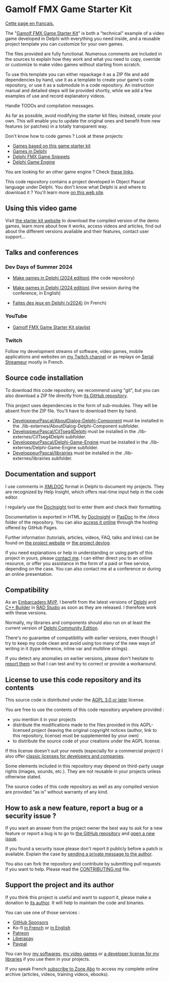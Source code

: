 # Gamolf FMX Game Starter Kit

[Cette page en français.](LISEZMOI.md)

The "[Gamolf FMX Game Starter Kit](https://fmxgamestarterkit.developpeur-pascal.fr/)" is both a "technical" example of a video game developed in Delphi with everything you need inside, and a reusable project template you can customize for your own games.

The files provided are fully functional. Numerous comments are included in the sources to explain how they work and what you need to copy, override or customize to make video games without starting from scratch.

To use this template you can either repackage it as a ZIP file and add dependencies by hand, use it as a template to create your game's code repository, or use it as a submodule in a code repository. An instruction manual and detailed steps will be provided shortly, while we add a few examples of use and record explanatory videos.

Handle TODOs and compilation messages.

As far as possible, avoid modifying the starter kit files; instead, create your own. This will enable you to update the original ones and benefit from new features (or patches) in a totally transparent way.

Don't know how to code games ? Look at these projects:

* [Games based on this game starter kit](https://github.com/DeveloppeurPascal?tab=repositories&q=gfgsk-game)
* [Games in Delphi](https://github.com/DeveloppeurPascal?tab=repositories&q=delphi-game)
* [Delphi FMX Game Snippets](https://fmxgamesnippets.developpeur-pascal.fr)
* [Delphi Game Engine](https://delphigameengine.developpeur-pascal.fr)

You are looking for an other game engine ? Check [these links](https://github.com/Fr0sT-Brutal/awesome-pascal?tab=readme-ov-file#game-dev).

This code repository contains a project developed in Object Pascal language under Delphi. You don't know what Delphi is and where to download it ? You'll learn more [on this web site](https://delphi-resources.developpeur-pascal.fr/).

## Using this video game

Visit [the starter kit website](https://fmxgamestarterkit.developpeur-pascal.fr)  to download the compiled version of the demo games, learn more about how it works, access videos and articles, find out about the different versions available and their features, contact user support...

## Talks and conferences

### Dev Days of Summer 2024

* [Make games in Delphi (2024 edition)](https://github.com/DeveloppeurPascal/DevDaysOfSummer2024-MakeGamesInDelphi) (the code repository)

* [Make games in Delphi (2024 edition)](https://www.youtube.com/live/M7DcEDbuESQ?feature=shared&t=3911) (live session during the conference, in English)
* [Faites des jeux en Delphi (v2024)](https://serialstreameur.fr/faites-des-jeux-en-delphi-edition-2024.html) (in French)

### YouTube

* [Gamolf FMX Game Starter Kit playlist](https://www.youtube.com/playlist?list=PLpkkg2iiC8yjkhmHDs42arEqvJm-m7006)

### Twitch

Follow my development streams of software, video games, mobile applications and websites on [my Twitch channel](https://www.twitch.tv/patrickpremartin) or as replays on [Serial Streameur](https://serialstreameur.fr/gamolf-fmx-game-starter-kit.html) mostly in French.

## Source code installation

To download this code repository, we recommend using "git", but you can also download a ZIP file directly from [its GitHub repository](https://github.com/DeveloppeurPascal/Gamolf-FMX-Game-Starter-Kit).

This project uses dependencies in the form of sub-modules. They will be absent from the ZIP file. You'll have to download them by hand.

* [DeveloppeurPascal/AboutDialog-Delphi-Component](https://github.com/DeveloppeurPascal/AboutDialog-Delphi-Component) must be installed in the ./lib-externes/AboutDialog-Delphi-Component subfolder.
* [DeveloppeurPascal/CilTseg4Delphi](https://github.com/DeveloppeurPascal/CilTseg4Delphi) must be installed in the ./lib-externes/CilTseg4Delphi subfolder.
* [DeveloppeurPascal/Delphi-Game-Engine](https://github.com/DeveloppeurPascal/Delphi-Game-Engine) must be installed in the ./lib-externes/Delphi-Game-Engine subfolder.
* [DeveloppeurPascal/librairies](https://github.com/DeveloppeurPascal/librairies) must be installed in the ./lib-externes/librairies subfolder.

## Documentation and support

I use comments in [XMLDOC](https://docwiki.embarcadero.com/RADStudio/en/XML_Documentation_Comments) format in Delphi to document my projects. They are recognized by Help Insight, which offers real-time input help in the code editor.

I regularly use the [DocInsight](https://devjetsoftware.com/products/documentation-insight/) tool to enter them and check their formatting.

Documentation is exported in HTML by [DocInsight](https://devjetsoftware.com/products/documentation-insight/) or [PasDoc](https://pasdoc.github.io) to the /docs folder of the repository. You can also [access it online](https://developpeurpascal.github.io/Gamolf-FMX-Game-Starter-Kit) through the hosting offered by GitHub Pages.

Further information (tutorials, articles, videos, FAQ, talks and links) can be found on [the project website](https://fmxgamestarterkit.developpeur-pascal.fr) or [the project devlog](https://developpeur-pascal.fr/gamolf-fmx-game-starter-kit.html).

If you need explanations or help in understanding or using parts of this project in yours, please [contact me](https://developpeur-pascal.fr/nous-contacter.php). I can either direct you to an online resource, or offer you assistance in the form of a paid or free service, depending on the case. You can also contact me at a conference or during an online presentation.

## Compatibility

As an [Embarcadero MVP](https://www.embarcadero.com/resources/partners/mvp-directory), I benefit from the latest versions of [Delphi](https://www.embarcadero.com/products/delphi) and [C++ Builder](https://www.embarcadero.com/products/cbuilder) in [RAD Studio](https://www.embarcadero.com/products/rad-studio) as soon as they are released. I therefore work with these versions.

Normally, my libraries and components should also run on at least the current version of [Delphi Community Edition](https://www.embarcadero.com/products/delphi/starter).

There's no guarantee of compatibility with earlier versions, even though I try to keep my code clean and avoid using too many of the new ways of writing in it (type inference, inline var and multiline strings).

If you detect any anomalies on earlier versions, please don't hesitate to [report them](https://github.com/DeveloppeurPascal/Gamolf-FMX-Game-Starter-Kit/issues) so that I can test and try to correct or provide a workaround.

## License to use this code repository and its contents

This source code is distributed under the [AGPL 3.0 or later](https://choosealicense.com/licenses/agpl-3.0/) license.

You are free to use the contents of this code repository anywhere provided :
* you mention it in your projects
* distribute the modifications made to the files provided in this AGPL-licensed project (leaving the original copyright notices (author, link to this repository, license) must be supplemented by your own)
* to distribute the source code of your creations under the AGPL license.

If this license doesn't suit your needs (especially for a commercial project) I also offer [classic licenses for developers and companies](https://fmxgamestarterkit.developpeur-pascal.fr).

Some elements included in this repository may depend on third-party usage rights (images, sounds, etc.). They are not reusable in your projects unless otherwise stated.

The source codes of this code repository as well as any compiled version are provided “as is” without warranty of any kind.

## How to ask a new feature, report a bug or a security issue ?

If you want an answer from the project owner the best way to ask for a new feature or report a bug is to go to [the GitHub repository](https://github.com/DeveloppeurPascal/Gamolf-FMX-Game-Starter-Kit) and [open a new issue](https://github.com/DeveloppeurPascal/Gamolf-FMX-Game-Starter-Kit/issues).

If you found a security issue please don't report it publicly before a patch is available. Explain the case by [sending a private message to the author](https://developpeur-pascal.fr/nous-contacter.php).

You also can fork the repository and contribute by submitting pull requests if you want to help. Please read the [CONTRIBUTING.md](CONTRIBUTING.md) file.

## Support the project and its author

If you think this project is useful and want to support it, please make a donation to [its author](https://github.com/DeveloppeurPascal). It will help to maintain the code and binaries.

You can use one of those services :

* [GitHub Sponsors](https://github.com/sponsors/DeveloppeurPascal)
* Ko-fi [in French](https://ko-fi.com/patrick_premartin_fr) or [in English](https://ko-fi.com/patrick_premartin_en)
* [Patreon](https://www.patreon.com/patrickpremartin)
* [Liberapay](https://liberapay.com/PatrickPremartin)
* [Paypal](https://www.paypal.com/paypalme/patrickpremartin)

You can buy [my softwares](https://lic.olfsoftware.fr/products.php?lng=en), [my video games](https://lic.gamolf.fr/products.php?lng=en) or [a developer license for my libraries](https://lic.developpeur-pascal.fr/products.php?lng=en) if you use them in your projects.

If you speak French [subscribe to Zone Abo](https://zone-abo.fr/nos-abonnements.php) to access my complete online archive (articles, videos, training videos, ebooks).
